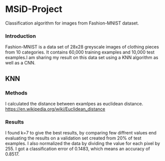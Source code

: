 # MSiD-Project
Classification algorithm for images from Fashion-MNIST dataset.
### Introduction
Fashion-MNIST is a data set of 28x28 greyscale images of clothing pieces from 10 categories. It contains 60,000 training examples and 10,000 test examples.I am sharing my result on this data set using a KNN algorithm as well as a CNN.
## KNN
### Methods
I calculated the distance between examlpes as euclidean distance. https://en.wikipedia.org/wiki/Euclidean_distance
### Results
I found k=7 to give the best results, by comparing few diffrent values end evaluating the results on a validation set created from 20% of test examples.
I also normalized the data by dividing the value for each pixel by 255.
I got a classification error of 0.1483, which means an accuracy of 0.8517.
